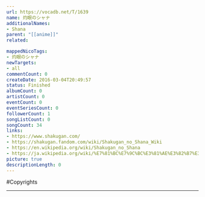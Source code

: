 ```yaml
---
url: https://vocadb.net/T/1639
name: 灼眼のシャナ
additionalNames: 
- Shana
parent: "[[anime]]"
related:

mappedNicoTags:
- 灼眼のシャナ
newTargets:
- all
commentCount: 0
createDate: 2016-03-04T20:49:57
status: Finished
albumCount: 0
artistCount: 0
eventCount: 0
eventSeriesCount: 0
followerCount: 1
songListCount: 0
songCount: 34
links: 
- https://www.shakugan.com/
- https://shakugan.fandom.com/wiki/Shakugan_no_Shana_Wiki
- https://en.wikipedia.org/wiki/Shakugan_no_Shana
- https://ja.wikipedia.org/wiki/%E7%81%BC%E7%9C%BC%E3%81%AE%E3%82%B7%E3%83%A3%E3%83%8A
picture: true
descriptionLength: 0
---
```


#Copyrights



---

